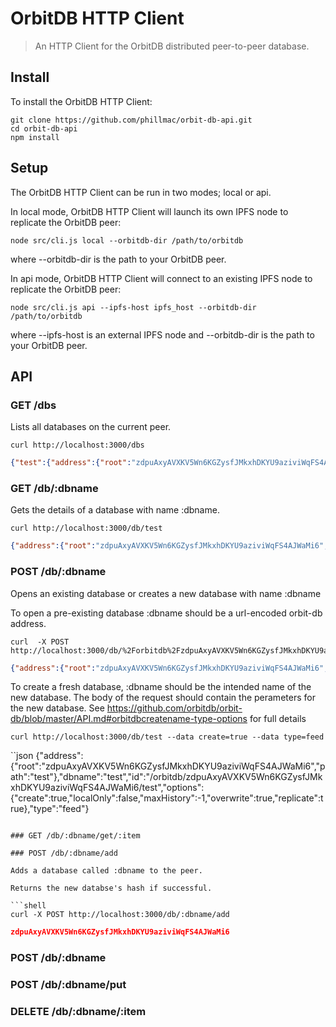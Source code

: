 # OrbitDB HTTP Client

> An HTTP Client for the OrbitDB distributed peer-to-peer database.

## Install

To install the OrbitDB HTTP Client:

```shell
git clone https://github.com/phillmac/orbit-db-api.git
cd orbit-db-api
npm install
```

## Setup

The OrbitDB HTTP Client can be run in two modes; local or api.

In local mode, OrbitDB HTTP Client will launch its own IPFS node to replicate
the OrbitDB peer:

```shell
node src/cli.js local --orbitdb-dir /path/to/orbitdb
```

where --orbitdb-dir is the path to your OrbitDB peer.

In api mode, OrbitDB HTTP Client will connect to an existing IPFS node to
replicate the OrbitDB peer:

```shell
node src/cli.js api --ipfs-host ipfs_host --orbitdb-dir /path/to/orbitdb
```

where --ipfs-host is an external IPFS node and --orbitdb-dir is the path to
your OrbitDB peer.

## API

### GET /dbs

Lists all databases on the current peer.

```shell
curl http://localhost:3000/dbs
```

```json
{"test":{"address":{"root":"zdpuAxyAVXKV5Wn6KGZysfJMkxhDKYU9aziviWqFS4AJWaMi6","path":"test"},"dbname":"test","id":"/orbitdb/zdpuAxyAVXKV5Wn6KGZysfJMkxhDKYU9aziviWqFS4AJWaMi6/test","options":{"create":true,"localOnly":false,"maxHistory":-1,"overwrite":true,"replicate":true},"type":"feed"}}
```

### GET /db/:dbname

Gets the details of a database with name :dbname.

```shell
curl http://localhost:3000/db/test
```

```json
{"address":{"root":"zdpuAxyAVXKV5Wn6KGZysfJMkxhDKYU9aziviWqFS4AJWaMi6","path":"test"},"dbname":"test","id":"/orbitdb/zdpuAxyAVXKV5Wn6KGZysfJMkxhDKYU9aziviWqFS4AJWaMi6/test","options":{"create":true,"localOnly":false,"maxHistory":-1,"overwrite":true,"replicate":true},"type":"feed"}
```
### POST /db/:dbname
Opens an existing database or creates a new database with name :dbname

To open a pre-existing database :dbname should be a url-encoded orbit-db address.

```shell
curl  -X POST http://localhost:3000/db/%2Forbitdb%2FzdpuAxyAVXKV5Wn6KGZysfJMkxhDKYU9aziviWqFS4AJWaMi6%2Ftest
```


```json
{"address":{"root":"zdpuAxyAVXKV5Wn6KGZysfJMkxhDKYU9aziviWqFS4AJWaMi6","path":"test"},"dbname":"test","id":"/orbitdb/zdpuAxyAVXKV5Wn6KGZysfJMkxhDKYU9aziviWqFS4AJWaMi6/test","options":{"create":false,"localOnly":false,"maxHistory":-1,"replicate":true},"type":"feed"}
```

To create a fresh database, :dbname should be the intended name of the new database.
The body of the request should contain the perameters for the new database.
See https://github.com/orbitdb/orbit-db/blob/master/API.md#orbitdbcreatename-type-options for full details 

```shell
curl http://localhost:3000/db/test --data create=true --data type=feed
```

``json
{"address":{"root":"zdpuAxyAVXKV5Wn6KGZysfJMkxhDKYU9aziviWqFS4AJWaMi6","path":"test"},"dbname":"test","id":"/orbitdb/zdpuAxyAVXKV5Wn6KGZysfJMkxhDKYU9aziviWqFS4AJWaMi6/test","options":{"create":true,"localOnly":false,"maxHistory":-1,"overwrite":true,"replicate":true},"type":"feed"}
```

### GET /db/:dbname/get/:item

### POST /db/:dbname/add

Adds a database called :dbname to the peer.

Returns the new databse's hash if successful.

```shell
curl -X POST http://localhost:3000/db/:dbname/add
```

```json
zdpuAxyAVXKV5Wn6KGZysfJMkxhDKYU9aziviWqFS4AJWaMi6
```

### POST /db/:dbname

### POST /db/:dbname/put

### DELETE /db/:dbname/:item
